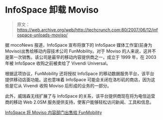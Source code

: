 # InfoSpace 卸载 Moviso 

> 原文：<https://web.archive.org/web/http://techcrunch.com:80/2007/06/12/infospace-unloads-moviso/>

据 mocoNews 报道，InfoSpace 宣布将旗下的 InfoSpace 媒体工作室(前身为 Moviso)出售给移动内容技术公司 FunMobility。对于 Moviso 的人来说，这并不是第一次销售。该公司是最早的移动内容提供商之一，成立于 1999 年，在 2003 年被 InfoSpace 收购之前被卖给了 Vivendi Universal。

根据这项协议，FunMobility 还将授权 InfoSpace 的移动数据服务平台，该平台提供移动店面功能。这也意味着 InfoSpace 可能会关闭在洛杉矶的商店，因为这些是它从 Vivendi 收购 Moviso 后形成的业务的一部分。

此外，威瑞森无线扩展了与 InfoSpace 的关系，该平台提供商现在将为电信运营商的移动 Web 2.0SM 服务提供支持，使客户能够轻松访问新闻、工具和信息。

[InfoSpace 将 Moviso 内容部门出售给 FunMobility](https://web.archive.org/web/20230305214804/http://www.moconews.net/entry/419-infospace-sells-moviso-content-division-to-funmobility/)